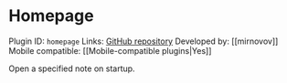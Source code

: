 # Homepage

Plugin ID: `homepage`
Links: [GitHub repository](https://github.com/mirnovov/obsidian-homepage)
Developed by: [[mirnovov]]
Mobile compatible: [[Mobile-compatible plugins|Yes]]

Open a specified note on startup.
